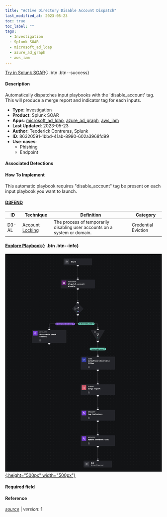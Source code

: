 ```yaml
---
title: "Active Directory Disable Account Dispatch"
last_modified_at: 2023-05-23
toc: true
toc_label: ""
tags:
  - Investigation
  - Splunk SOAR
  - microsoft_ad_ldap
  - azure_ad_graph
  - aws_iam
---
```


[Try in Splunk SOAR](https://www.splunk.com/en_us/software/splunk-security-orchestration-and-automation.html){: .btn .btn--success}

#### Description

Automatically dispatches input playbooks with the &#39;disable_account&#39; tag. This will produce a merge report and indicator tag for each inputs.

- **Type**: Investigation
- **Product**: Splunk SOAR
- **Apps**: [microsoft_ad_ldap](https://splunkbase.splunk.com/apps?keyword=microsoft_ad_ldap&filters=product%3Asoar), [azure_ad_graph](https://splunkbase.splunk.com/apps?keyword=azure_ad_graph&filters=product%3Asoar), [aws_iam](https://splunkbase.splunk.com/apps?keyword=aws_iam&filters=product%3Asoar)
- **Last Updated**: 2023-05-23
- **Author**: Teoderick Contreras, Splunk
- **ID**: 86320591-1bbd-41ab-8990-602a3968fd99
- **Use-cases**:
  - Phishing
  - Endpoint

#### Associated Detections


#### How To Implement
This automatic playbook requires &#34;disable_account&#34; tag be present on each input playbook you want to launch.


#### [D3FEND](https://d3fend.mitre.org/)

| ID          | Technique   | Definition     | Category       |
| ----------- | ----------- |--------------- |--------------- |
| D3-AL | [Account Locking](https://d3fend.mitre.org/technique/d3f:AccountLocking) | The process of temporarily disabling user accounts on a system or domain. | Credential Eviction |

#### [Explore Playbook](https://splunk.github.io/soar-playbook-viewer/?playbook=https://raw.githubusercontent.com/phantomcyber/playbooks/latest/Active_Directory_Disable_Account_Dispatch.json){: .btn .btn--info}

[![explore](https://raw.githubusercontent.com/splunk/security_content/develop/playbooks/Active_Directory_Disable_Account_Dispatch.png){:height="500px" width="500px"}](https://splunk.github.io/soar-playbook-viewer/?playbook=https://raw.githubusercontent.com/phantomcyber/playbooks/latest/Active_Directory_Disable_Account_Dispatch.json)

#### Required field


#### Reference



[*source*](https://github.com/splunk/security_content/tree/develop/playbooks/Active_Directory_Disable_Account_Dispatch.yml) \| *version*: **1**
